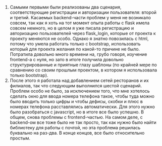 1. Самыми первыми были реализованы два сценария, соответствующие регистрации и авторизации пользователя: второй и третий. Касаемых backend-части проблем у меня не возникало совсем, так как я хоть на тот момент опыта работы с flask имела совсем немного, но в целом я уже писала регистрацию и авторизацию пользователей через flask_login, которые от проекта к проекту меняются не особо. Однако я знатно повозилась с html, потому что умела работать только с bootstrap, использовать который для проекта желания по какой-то причине не было. Потратила довольно много времени на, грубо говоря, изучение frontend-а с нуля, но зато в итоге получила довольно структурированные и приятные глазу шаблоны (по крайней мере по сравнению со своим прошлым проектом, в котором я использовала только bootstrap).
2. После этого я работала над добавлением сетей ресторанов и их филиалов, так что следующим выполнился шестой сценарий. Проблем особо не было, за исключением того, что мне хотелось сделать окно для ввода номера телефона такое, чтобы туда можно было вводить только цифры и чтобы дефисы, скобки и плюс в номерах телефона расставлялись автоматически. Для этого нужно было разобраться с javascript, но в итоге все было успешно. В общем, снова проблемы с frontend-частью. На самом деле, с backend-ом все тоже было не так просто, так как нужно было найти библиотеку для работы с почтой, но эта проблема решилась буквально на раз-два. В конце концов, все было относительно простым.
